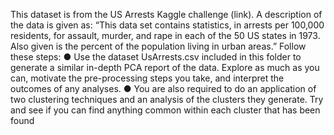This dataset is from the US Arrests Kaggle challenge (link). A description of the
data is given as: “This data set contains statistics, in arrests per 100,000 residents,
for assault, murder, and rape in each of the 50 US states in 1973. Also given is the
percent of the population living in urban areas.”
Follow these steps:
● Use the dataset UsArrests.csv included in this folder to generate a similar
in-depth PCA report of the data. Explore as much as you can, motivate the
pre-processing steps you take, and interpret the outcomes of any analyses.
● You are also required to do an application of two clustering techniques and
an analysis of the clusters they generate. Try and see if you can find anything
common within each cluster that has been found
